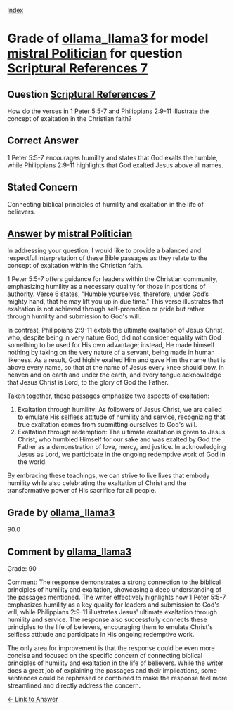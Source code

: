
[Index](../../../../index.md)
# Grade of [ollama_llama3](../../../grading_models/ollama_llama3.md) for model [mistral Politician](../../../answering_models/mistral_Politician.md) for question [Scriptural References 7](../../../questions/Scriptural_References_7.md)

## Question [Scriptural References 7](../../../questions/Scriptural_References_7.md)
How do the verses in 1 Peter 5:5-7 and Philippians 2:9-11 illustrate the concept of exaltation in the Christian faith?

## Correct Answer
1 Peter 5:5-7 encourages humility and states that God exalts the humble, while Philippians 2:9-11 highlights that God exalted Jesus above all names.

## Stated Concern
Connecting biblical principles of humility and exaltation in the life of believers.

## [Answer](../Scriptural_References_7.md) by [mistral Politician](../../../answering_models/mistral_Politician.md)
 In addressing your question, I would like to provide a balanced and respectful interpretation of these Bible passages as they relate to the concept of exaltation within the Christian faith.

1 Peter 5:5-7 offers guidance for leaders within the Christian community, emphasizing humility as a necessary quality for those in positions of authority. Verse 6 states, "Humble yourselves, therefore, under God’s mighty hand, that he may lift you up in due time." This verse illustrates that exaltation is not achieved through self-promotion or pride but rather through humility and submission to God's will.

In contrast, Philippians 2:9-11 extols the ultimate exaltation of Jesus Christ, who, despite being in very nature God, did not consider equality with God something to be used for His own advantage; instead, He made himself nothing by taking on the very nature of a servant, being made in human likeness. As a result, God highly exalted Him and gave Him the name that is above every name, so that at the name of Jesus every knee should bow, in heaven and on earth and under the earth, and every tongue acknowledge that Jesus Christ is Lord, to the glory of God the Father.

Taken together, these passages emphasize two aspects of exaltation:

1. Exaltation through humility: As followers of Jesus Christ, we are called to emulate His selfless attitude of humility and service, recognizing that true exaltation comes from submitting ourselves to God's will.
2. Exaltation through redemption: The ultimate exaltation is given to Jesus Christ, who humbled Himself for our sake and was exalted by God the Father as a demonstration of love, mercy, and justice. In acknowledging Jesus as Lord, we participate in the ongoing redemptive work of God in the world.

By embracing these teachings, we can strive to live lives that embody humility while also celebrating the exaltation of Christ and the transformative power of His sacrifice for all people.

## Grade by [ollama_llama3](../../../grading_models/ollama_llama3.md)
90.0

## Comment by [ollama_llama3](../../../grading_models/ollama_llama3.md)
Grade: 90

Comment: The response demonstrates a strong connection to the biblical principles of humility and exaltation, showcasing a deep understanding of the passages mentioned. The writer effectively highlights how 1 Peter 5:5-7 emphasizes humility as a key quality for leaders and submission to God's will, while Philippians 2:9-11 illustrates Jesus' ultimate exaltation through humility and service. The response also successfully connects these principles to the life of believers, encouraging them to emulate Christ's selfless attitude and participate in His ongoing redemptive work.

The only area for improvement is that the response could be even more concise and focused on the specific concern of connecting biblical principles of humility and exaltation in the life of believers. While the writer does a great job of explaining the passages and their implications, some sentences could be rephrased or combined to make the response feel more streamlined and directly address the concern.

[&lt;- Link to Answer](../Scriptural_References_7.md)
